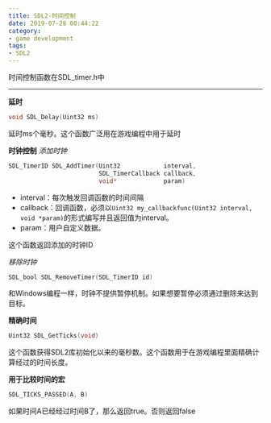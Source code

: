```yaml
---
title: SDL2-时间控制
date: 2019-07-28 00:44:22
category:
- game development
tags:
- SDL2
---
```

时间控制函数在SDL_timer.h中
<!--more-->
***
**延时**
```c++
void SDL_Delay(Uint32 ms)
```
延时ms个毫秒。这个函数广泛用在游戏编程中用于延时


**时钟控制**
_添加时钟_
```c++
SDL_TimerID SDL_AddTimer(Uint32            interval,
                         SDL_TimerCallback callback,
                         void*             param)
```
* interval：每次触发回调函数的时间间隔
* callback：回调函数，必须以`Uint32 my_callbackfunc(Uint32 interval, void *param)`的形式编写并且返回值为interval。
* param：用户自定义数据。

这个函数返回添加的时钟ID


_移除时钟_
```c++
SDL_bool SDL_RemoveTimer(SDL_TimerID id)
```
和Windows编程一样，时钟不提供暂停机制。如果想要暂停必须通过删除来达到目标。

**精确时间**
```c++
Uint32 SDL_GetTicks(void)
```
这个函数获得SDL2库初始化以来的毫秒数。这个函数用于在游戏编程里面精确计算经过的时间长度。

**用于比较时间的宏**
```c++
SDL_TICKS_PASSED(A, B)
```
如果时间A已经经过时间B了，那么返回true。否则返回false
